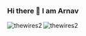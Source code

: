 ### Hi there 👋 I am Arnav



<img align="left" src="https://github-readme-stats.vercel.app/api/top-langs/?username=thewires2&layout=compact&hide=html&theme=radical" alt="thewires2" />

<img align="left" src="https://github-readme-stats.vercel.app/api?username=thewires2&show_icons=true&theme=radical" alt="thewires2" />
